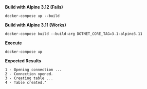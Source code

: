 **Build with Alpine 3.12 (Fails)**

```
docker-compose up --build
```

**Build with Alpine 3.11 (Works)**

```
docker-compose build --build-arg DOTNET_CORE_TAG=3.1-alpine3.11
```

**Execute**

```
docker-compose up
```

**Expected Results**

```
1 - Opening connection ...
2 - Connection opened.
3 - Creating table ...
4 - Table created."
```
